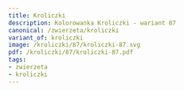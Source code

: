 ```yaml
---
title: Kroliczki
description: Kolorowanka Kroliczki - wariant 87
canonical: /zwierzeta/kroliczki
variant_of: kroliczki
image: /kroliczki/87/kroliczki-87.svg
pdf: /kroliczki/87/kroliczki-87.pdf
tags:
- zwierzeta
- kroliczki
---
```

